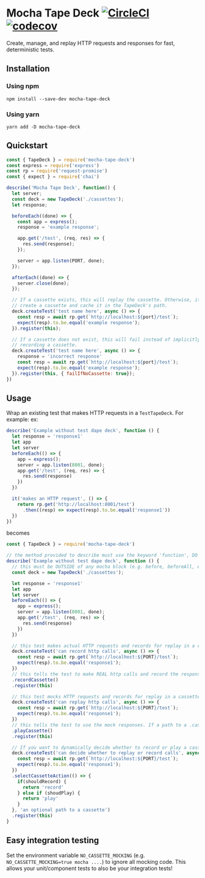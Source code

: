 # Mocha Tape Deck [![CircleCI](https://circleci.com/gh/fossas/mocha-tape-deck.svg?style=svg)](https://circleci.com/gh/fossas/mocha-tape-deck) [![codecov](https://codecov.io/gh/fossas/mocha-tape-deck/branch/master/graph/badge.svg)](https://codecov.io/gh/fossas/mocha-tape-deck)
Create, manage, and replay HTTP requests and responses for fast, deterministic tests.

## Installation
### Using npm
`npm install --save-dev mocha-tape-deck`

### Using yarn
`yarn add -D mocha-tape-deck`
## Quickstart
```javascript
const { TapeDeck } = require('mocha-tape-deck')
const express = require('express')
const rp = require('request-promise')
const { expect } = require('chai')

describe('Mocha Tape Deck', function() {
  let server;
  const deck = new TapeDeck('./cassettes');
  let response;

  beforeEach((done) => {
    const app = express();
    response = 'example response';

    app.get('/test', (req, res) => {
      res.send(response);
    });

    server = app.listen(PORT, done);
  });

  afterEach((done) => {
    server.close(done);
  });

  // If a cassette exists, this will replay the cassette. Otherwise, it will
  // create a cassette and cache it in the TapeDeck's path.
  deck.createTest('test name here', async () => {
    const resp = await rp.get(`http://localhost:${port}/test`);
    expect(resp).to.be.equal('example response');
  }).register(this);

  // If a cassette does not exist, this will fail instead of implicitly
  // recording a cassette.
  deck.createTest('test name here', async () => {
    response = 'incorrect response'
    const resp = await rp.get(`http://localhost:${port}/test`);
    expect(resp).to.be.equal('example response');
  }).register(this, { failIfNoCassette: true});
})
```
## Usage
Wrap an existing test that makes HTTP requests in a `TestTapeDeck`. For example:
ex:
```javascript
describe('Example without test dape deck', function () {
  let response = 'response1'
  let app 
  let server
  beforeEach(() => {
    app = express();
    server = app.listen(8001, done);
    app.get('/test', (req, res) => {
      res.send(response)
    }) 
  })

  it('makes an HTTP request', () => {
    return rp.get('http://localhost:8001/test')
      .then((resp) => expect(resp).to.be.equal('response1'))
  })
})
```
becomes
```javascript
const { TapeDeck } = require('mocha-tape-deck')

// the method provided to describe must use the keyword 'function', DO NOT use a fat arrow function (() => ...)
describe('Example without test dape deck', function () {
  // this must be OUTSIDE of any mocha block (e.g. before, beforeAll, etc ...), this defines where the fixtures (called cassettes) are saved
  const deck = new TapeDeck('./cassettes');

  let response = 'response1'
  let app 
  let server
  beforeEach(() => {
    app = express();
    server = app.listen(8001, done);
    app.get('/test', (req, res) => {
      res.send(response)
    }) 
  })

  // this test makes actual HTTP requests and records for replay in a cassette in the directory passed to TapeDeck, in this case cassettes
  deck.createTest('can record http calls', async () => {
    const resp = await rp.get(`http://localhost:${PORT}/test`);
    expect(resp).to.be.equal('response1');
  })
  // this tells the test to make REAL http calls and record the responses
  .recordCassette()
  .register(this)

  // this test mocks HTTP requests and records for replay in a cassette in the directory passed to TapeDeck, in this case cassettes
  deck.createTest('can replay http calls', async () => {
    const resp = await rp.get(`http://localhost:${PORT}/test`);
    expect(resp).to.be.equal('response1');
  })
  // this tells the test to use the mock responses. If a path to a .cassette file is not provided, it manages uses the test description to find the fixture. 
  .playCassette()
  .register(this)

  // If you want to dynamically decide whether to record or play a cassette, use selectCassetteAction
  deck.createTest('can decide whether to replay or record calls', async () => {
    const resp = await rp.get(`http://localhost:${PORT}/test`);
    expect(resp).to.be.equal('response1');
  })
  .selectCassetteAction(() => {
    if(shouldRecord) {
      return 'record'
    } else if (shoudPlay) {
      return 'play'
    }
  }, 'an optional path to a cassette')
  .register(this) 
}
```

## Easy integration testing
Set the environment variable `NO_CASSETTE_MOCKING` (e.g. `NO_CASSETTE_MOCKING=true mocha ....`) to ignore all mocking code. This allows your unit/component tests to also be your integration tests!